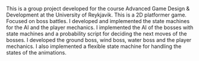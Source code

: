 This is a group project developed for the course Advanced Game Design & Development at the University of Reykjavik. This is a 2D platformer game. Focused on boss battles. I developed and implemented the state machines for the AI and the player mechanics. I implemented the AI of the bosses with state machines and a probability script for deciding the next moves of the bosses.
I developed the ground boss, wind boss, water boss and the player mechanics. I also implemented a flexible state machine for handling the states of the animations.
